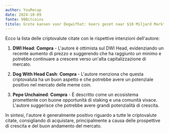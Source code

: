 ```yaml
---
author: YouRecap
date: 2024-10-09
fonte: 99Bitcoins
titolo: Grote kansen voor Dogwifhat: koers gezet naar $10 Miljard Marktkapitaal!
---
```


Ecco la lista delle criptovalute citate con le rispettive intenzioni dell'autore:

1. **DWI Head**: **Compra** - L'autore è ottimista sul DWI Head, evidenziando un recente aumento di prezzo e suggerendo che ha raggiunto un minimo e potrebbe continuare a crescere verso un'alta capitalizzazione di mercato.

2. **Dog With Head Cash**: **Compra** - L'autore menziona che questa criptovaluta ha un buon aspetto e che potrebbe avere un potenziale positivo nel mercato delle meme coin.

3. **Pepe Unchained**: **Compra** - È descritto come un ecosistema promettente con buone opportunità di staking e una comunità vivace. L'autore suggerisce che potrebbe avere grandi potenzialità di crescita.

In sintesi, l'autore è generalmente positivo riguardo a tutte le criptovalute citate, consigliando di acquistare, principalmente a causa delle prospettive di crescita e del buon andamento del mercato.

